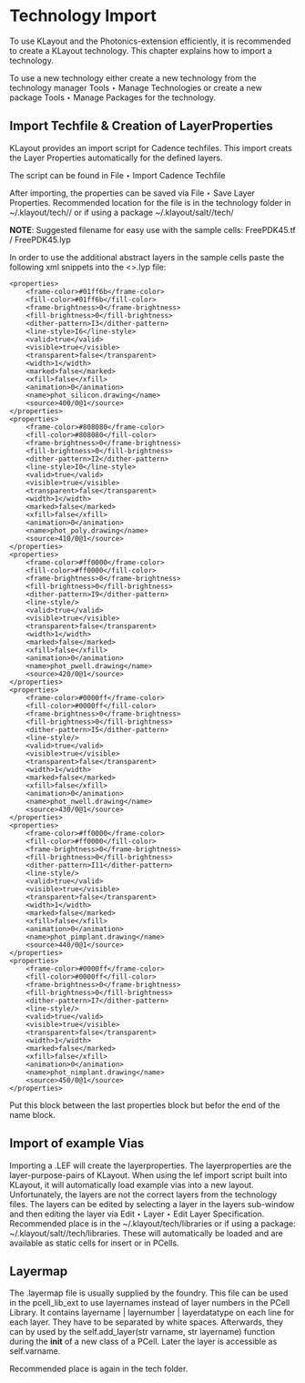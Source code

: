 # Technology Import

To use KLayout and the Photonics-extension efficiently, it is recommended to create a KLayout technology. This chapter explains how to import a technology.

To use a new technology either create a new technology from the technology manager Tools ‣ Manage Technologies or create a new package
Tools ‣ Manage Packages for the technology.

## Import Techfile & Creation of LayerProperties

KLayout provides an import script for Cadence techfiles. This import creats the Layer Properties automatically for the defined layers.

The script can be found in File ‣ Import Cadence Techfile

After importing, the properties can be saved via File ‣ Save Layer Properties. Recommended location for the file is in the technology folder in ~/.klayout/tech/<technology-name>/<file> or if using a package
~/.klayout/salt/<technology-package>/tech/<filename>

**NOTE**: Suggested filename for easy use with the sample cells: FreePDK45.tf / FreePDK45.lyp

In order to use the additional abstract layers in the sample cells paste the following xml snippets into the <>.lyp file:

```
<properties>
    <frame-color>#01ff6b</frame-color>
    <fill-color>#01ff6b</fill-color>
    <frame-brightness>0</frame-brightness>
    <fill-brightness>0</fill-brightness>
    <dither-pattern>I3</dither-pattern>
    <line-style>I6</line-style>
    <valid>true</valid>
    <visible>true</visible>
    <transparent>false</transparent>
    <width>1</width>
    <marked>false</marked>
    <xfill>false</xfill>
    <animation>0</animation>
    <name>phot_silicon.drawing</name>
    <source>400/0@1</source>
</properties>
<properties>
    <frame-color>#808080</frame-color>
    <fill-color>#808080</fill-color>
    <frame-brightness>0</frame-brightness>
    <fill-brightness>0</fill-brightness>
    <dither-pattern>I2</dither-pattern>
    <line-style>I0</line-style>
    <valid>true</valid>
    <visible>true</visible>
    <transparent>false</transparent>
    <width>1</width>
    <marked>false</marked>
    <xfill>false</xfill>
    <animation>0</animation>
    <name>phot_poly.drawing</name>
    <source>410/0@1</source>
</properties>
<properties>
    <frame-color>#ff0000</frame-color>
    <fill-color>#ff0000</fill-color>
    <frame-brightness>0</frame-brightness>
    <fill-brightness>0</fill-brightness>
    <dither-pattern>I9</dither-pattern>
    <line-style/>
    <valid>true</valid>
    <visible>true</visible>
    <transparent>false</transparent>
    <width>1</width>
    <marked>false</marked>
    <xfill>false</xfill>
    <animation>0</animation>
    <name>phot_pwell.drawing</name>
    <source>420/0@1</source>
</properties>
<properties>
    <frame-color>#0000ff</frame-color>
    <fill-color>#0000ff</fill-color>
    <frame-brightness>0</frame-brightness>
    <fill-brightness>0</fill-brightness>
    <dither-pattern>I5</dither-pattern>
    <line-style/>
    <valid>true</valid>
    <visible>true</visible>
    <transparent>false</transparent>
    <width>1</width>
    <marked>false</marked>
    <xfill>false</xfill>
    <animation>0</animation>
    <name>phot_nwell.drawing</name>
    <source>430/0@1</source>
</properties>
<properties>
    <frame-color>#ff0000</frame-color>
    <fill-color>#ff0000</fill-color>
    <frame-brightness>0</frame-brightness>
    <fill-brightness>0</fill-brightness>
    <dither-pattern>I11</dither-pattern>
    <line-style/>
    <valid>true</valid>
    <visible>true</visible>
    <transparent>false</transparent>
    <width>1</width>
    <marked>false</marked>
    <xfill>false</xfill>
    <animation>0</animation>
    <name>phot_pimplant.drawing</name>
    <source>440/0@1</source>
</properties>
<properties>
    <frame-color>#0000ff</frame-color>
    <fill-color>#0000ff</fill-color>
    <frame-brightness>0</frame-brightness>
    <fill-brightness>0</fill-brightness>
    <dither-pattern>I7</dither-pattern>
    <line-style/>
    <valid>true</valid>
    <visible>true</visible>
    <transparent>false</transparent>
    <width>1</width>
    <marked>false</marked>
    <xfill>false</xfill>
    <animation>0</animation>
    <name>phot_nimplant.drawing</name>
    <source>450/0@1</source>
</properties>
```

Put this block between the last properties block but befor the end of the name block.

## Import of example Vias

Importing a .LEF will create the layerproperties. The layerproperties are the layer-purpose-pairs of KLayout. When using the lef import script built into
KLayout, it will automatically load example vias into a new layout. Unfortunately, the layers are not the correct layers from the technology files.
The layers can be edited by selecting a layer in the layers sub-window and then editing the layer via Edit ‣ Layer ‣ Edit Layer Specification.
Recommended place is in the ~/.klayout/tech/libraries or if using a package: ~/.klayout/salt/<package-name>/tech/libraries. These will automatically be loaded and are available as static cells for insert or in PCells.

## Layermap

The .layermap file is usually supplied by the foundry. This file can be used in the pcell_lib_ext to use layernames instead of layer numbers in the PCell Library.
It contains layername | layernumber | layerdatatype on each line for each layer. They have to be separated by white spaces. Afterwards, they can by used by the self.add_layer(str varname, str layername)
function during the __init__ of a new class of a PCell. Later the layer is accessible as self.varname.

Recommended place is again in the tech folder.
